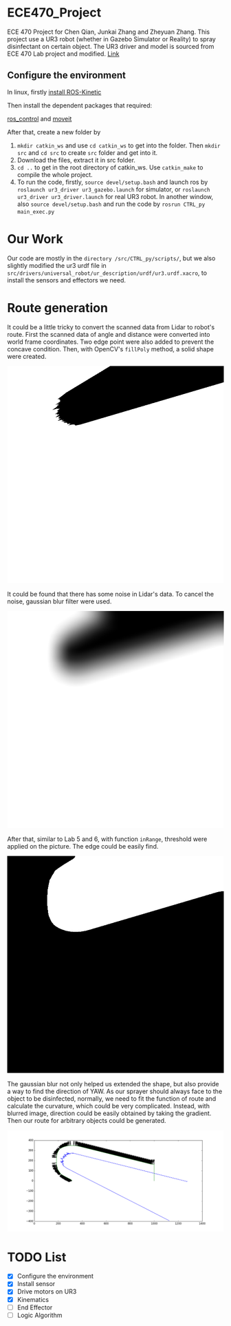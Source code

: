 # ECE470_Project
ECE 470 Project for Chen Qian, Junkai Zhang and Zheyuan Zhang.
This project use a UR3 robot (whether in Gazebo Simulator or Reality) to spray disinfectant on certain object. The UR3 driver and model is sourced from ECE 470 Lab project and modified. [Link](http://coecsl.ece.illinois.edu/ece470/)

## Configure the environment

In linux, firstly [install ROS-Kinetic](http://wiki.ros.org/kinetic/Installation)

Then install the dependent packages that required:

[ros_control](http://wiki.ros.org/ros_control?distro=kinetic#Install) and [moveit](https://moveit.ros.org/install/)

After that, create a new folder by 

1. ```mkdir catkin_ws``` and use `cd catkin_ws` to get into the folder. Then `mkdir src` and `cd src` to create `src` folder and get into it.
2. Download the files, extract it in src folder.
3. `cd ..` to get in the root directory of catkin_ws. Use `catkin_make` to compile the whole project.
4. To run the code, firstly, `source devel/setup.bash` and launch ros by `roslaunch ur3_driver ur3_gazebo.launch` for simulator, or `roslaunch ur3_driver ur3_driver.launch` for real UR3 robot. In another window, also `source devel/setup.bash` and run the code by `rosrun CTRL_py main_exec.py`

# Our Work

Our code are mostly in the `directory /src/CTRL_py/scripts/`, but we also slightly modified the ur3 urdf file in 
`src/drivers/universal_robot/ur_description/urdf/ur3.urdf.xacro`, to install the sensors and effectors we need.

# Route generation

It could be a little tricky to convert the scanned data from Lidar to robot's route. First the scanned data of angle 
and distance were converted into world frame coordinates. Two edge point were also added to prevent the concave condition.
Then, with OpenCV's ```fillPoly``` method, a solid shape were created.

<img src="original_data.png"/>

It could be found that there has some noise in Lidar's data. To cancel the noise, gaussian blur filter were used.

<img src="blurred_data.png"/>

After that, similar to Lab 5 and 6, with function ```inRange```, threshold were applied on the picture. The edge could be
easily find.

<img src="filtered_data.png"/>

The gaussian blur not only helped us extended the shape, but also provide a way to find the direction of YAW. As our sprayer
should always face to the object to be disinfected, normally, we need to fit the function of route and calculate the curvature,
which could be very complicated. Instead, with blurred image, direction could be easily obtained by taking the gradient.
Then our route for arbitrary objects could be generated.

<img src="generated_trace.png"/>


# TODO List

- [x] Configure the environment
- [x] Install sensor
- [x] Drive motors on UR3
- [x] Kinematics
- [ ] End Effector
- [ ] Logic Algorithm
